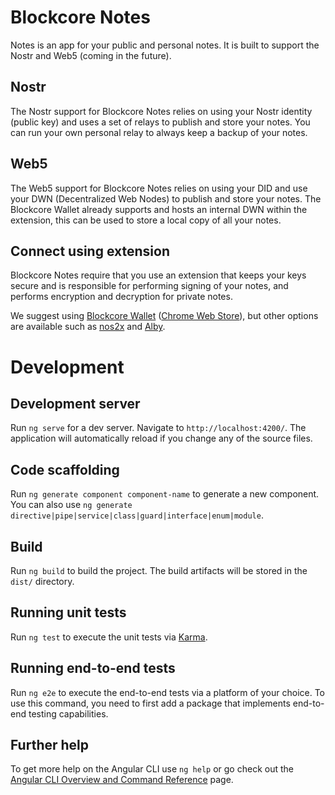 # Blockcore Notes

Notes is an app for your public and personal notes. It is built to support the Nostr and Web5 (coming in the future).

## Nostr

The Nostr support for Blockcore Notes relies on using your Nostr identity (public key) and uses a set of relays to publish and store your notes. You can run your own personal relay to always keep a backup of your notes.

## Web5

The Web5 support for Blockcore Notes relies on using your DID and use your DWN (Decentralized Web Nodes) to publish and store your notes. The Blockcore Wallet already supports and hosts an internal DWN within the extension, this can be used to store a local copy of all your notes.

## Connect using extension

Blockcore Notes require that you use an extension that keeps your keys secure and is responsible for performing signing of your notes, and performs encryption and decryption for private notes.

We suggest using [Blockcore Wallet](https://github.com/block-core/blockcore-wallet) ([Chrome Web Store](https://chrome.google.com/webstore/detail/blockcore-wallet/peigonhbenoefaeplkpalmafieegnapj)), but other options are available such as [nos2x](https://github.com/fiatjaf/nos2x) and [Alby](https://github.com/getAlby/lightning-browser-extension).

# Development

## Development server

Run `ng serve` for a dev server. Navigate to `http://localhost:4200/`. The application will automatically reload if you change any of the source files.

## Code scaffolding

Run `ng generate component component-name` to generate a new component. You can also use `ng generate directive|pipe|service|class|guard|interface|enum|module`.

## Build

Run `ng build` to build the project. The build artifacts will be stored in the `dist/` directory.

## Running unit tests

Run `ng test` to execute the unit tests via [Karma](https://karma-runner.github.io).

## Running end-to-end tests

Run `ng e2e` to execute the end-to-end tests via a platform of your choice. To use this command, you need to first add a package that implements end-to-end testing capabilities.

## Further help

To get more help on the Angular CLI use `ng help` or go check out the [Angular CLI Overview and Command Reference](https://angular.io/cli) page.
